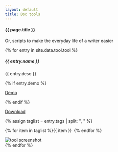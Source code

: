 ```yaml
---
layout: default
title: Doc tools
---
```

#### {{ page.title }}

<p>Or, scripts to make the everyday life of a writer easier</p>

{% for entry in site.data.tool.tool %}
<div class="container mt-3">
  <div class="card bg-light text-dark p-3">
    <div class="card-body hoveff">
	  <div class="row">
      <div class="col-sm-8">
      <h5>{{ entry.name }} </h5>
      <p>{{ entry.desc }}</p>
	  {% if entry.demo %}<p class="mt-2"><a href="{{ entry.demo }}" class="btn btn-success" target="_blank" rel="noopener noreferrer">Demo</a></p>{% endif %}
	  <p class="mt-2"><a href="{{ entry.code }}" class="btn btn-success" target="_blank" rel="noopener noreferrer">Download</a></p>
	  {% assign taglist = entry.tags | split: ", " %}	  
	  <p>{% for item in taglist %}<span class="badge badge-secondary">{{ item }}</span>&nbsp;&nbsp;{% endfor %}</p>
	  </div><!-- col-sm-8 -->
	  <div class="col-sm-4">
	  <img src="{{ entry.picture }}" alt="tool screenshot" class="mr-3 mt-3 rounded img-fluid img-thumbnail">
	  </div><!-- col-sm-4 -->
      </div><!-- row -->
    </div><!-- card-body  -->
  </div><!-- card -->
</div><!-- container mt-3 -->
{% endfor %}



